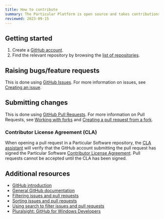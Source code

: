 ```yaml
---
title: How to contribute
summary: The Particular Platform is open source and takes contributions from the community.
reviewed: 2023-09-15
---
```


## Getting started

 1. Create a [GitHub account](https://github.com/join).
 2. Find the relevant repository by browsing the [list of repositories](https://github.com/Particular).


## Raising bugs/feature requests

This is done using [GitHub Issues](https://help.github.com/articles/about-issues/). For more information on issues, see [Creating an issue](https://help.github.com/articles/creating-an-issue/).
 

## Submitting changes

This is done using [GitHub Pull Requests](https://help.github.com/articles/about-pull-requests/). For more information on Pull Requests, see [Working with forks](https://help.github.com/articles/working-with-forks/) and [Creating a pull request from a fork](https://help.github.com/articles/creating-a-pull-request-from-a-fork/).

### Contributor License Agreement (CLA)

When opening a pull request in a Particular Software repository, the [CLA assistant](https://cla-assistant.io/) will verify that the GitHub account submitting the pull request has signed the Particular Software [Contributor License Agreement](https://gist.github.com/020497b0e1e81c97c8613be5e93c7d3f). Pull requests cannot be accepted until the CLA has been signed.

## Additional resources

 * [GitHub introduction](https://guides.github.com/activities/hello-world/)
 * [General GitHub documentation](https://help.github.com/)
 * [Filtering issues and pull requests](https://help.github.com/articles/filtering-issues-and-pull-requests/)
 * [Sorting issues and pull requests](https://help.github.com/articles/sorting-issues-and-pull-requests/)
 * [Using search to filter issues and pull requests](https://help.github.com/articles/using-search-to-filter-issues-and-pull-requests/)
 * [Pluralsight: GitHub for Windows Developers](https://www.pluralsight.com/courses/github-windows-developers)
